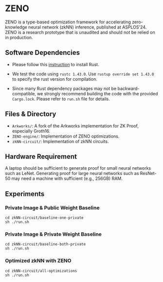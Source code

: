 # ZENO

ZENO is a type-based optimization framework for accelerating zero-knowledge neural network (zkNN) inference, published at ASPLOS'24. ZENO is a research prototype that is unaudited and should not be relied on in production.



## Software Dependencies

- Please follow this [instruction](https://www.rust-lang.org/tools/install) to install Rust.

- We test the code using `rustc 1.43.0`. Use `rustup override set 1.43.0` to specify the rust version for compilation.

- Since many Rust dependency packages may not be backward-compatible, we strongly recommend building the code with the provided `Cargo.lock`. Please refer to `run.sh` file for details.

## Files & Directory

- `Arkworks/`: A fork of the Arkworks implementation for ZK Proof, especially Groth16.
- `ZENO-engine/`: Implementation of ZENO optimizations.
- `zkNN-circuit/`: Implementation of zkNN circuits.

## Hardware Requirement

A laptop should be sufficient to generate proof for small neural networks such as LeNet.
Generating proof for large neural networks such as ResNet-50 may need a machine with sufficient (e.g., 256GB) RAM.

## Experiments

### Private Image & Public Weight Baseline

```
cd zkNN-circuit/baseline-one-private
sh ./run.sh
```

### Private Image & Private Weight Baseline

```
cd zkNN-circuit/baseline-both-private
sh ./run.sh
```

### Optimized zkNN with ZENO

```
cd zkNN-circuit/all-optimizations
sh ./run.sh
```
